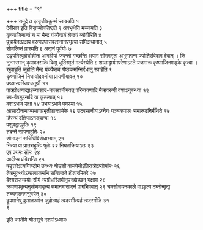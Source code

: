 +++
title = "९"

+++
समुद्रे त इत्यृजीषकुम्भं प्लावयति १  
देवीराप इति विसृज्योपतिष्ठते २
अवभृथेति मज्जयति ३  
कृष्णाजिनान्तं च मा मैन्द्र यंज्यैष्ठ्यं श्रैष्ठ्यं व्यौषीरिति ४  
पुत्रायैनत्प्रदाय
वरुणप्रघासवत्स्नानप्रभृत्या समिदाधानात् ५  
सोमलिप्तं प्रास्यति ६
अदानं पूर्वयोः ७  
उद्वयमित्युन्नेत्रोन्नीता आमहीयां जपन्तो
गच्छन्ति अपाम सोमममृता अभूमागन्म ज्योतिरविदाम देवान् । किं
नूनमस्मान् कृणवदरातिः किमु धूर्तिरमृतं मर्त्यस्येति ८
शालाद्वार्यमपरेणाऽस्ते यजमानः कृष्णाजिनमङ्के
कृत्वा । स्रुवाहुतिं जुहोति मैन्द्र यंज्यैष्ठ्यं
श्रैष्ठ्यम्मग्निर्दधातु स्वाहेति ९  
कृष्णाजिनं
निधायोदयनीया प्रायणीयावत् १०  
पथ्यास्वस्तिश्चतुर्थी
११  
पात्रप्रोक्षणाद्याऽज्यासाद-नात्सवनीयवत् परिव्ययणादि मैत्रावरुणी
वशाऽनूबन्ध्या १२  
स्व-र्ववगूहनादि वा कृतत्वात् १३  
वशाऽभाव उक्षा १४
उभयाऽभावे पयस्या १५  
आसाद्यैनामाज्यभागप्रभृतीडान्तामेके १६
उदवसानीयाऽग्नेयः पञ्चकपालः समारूढनिर्मथिते १७  
हिरण्यं
दक्षिणाऽनड्वान्वा १८  
पशुवद्वाऽहुतिः १९  
तदन्ते सायमाहुतिः २०  
सोमाङ्गं
सन्निधिविरोधाभ्याम् २१  
नित्या वा प्रातराहुतिः श्रुतेः २२
नियतक्रियाऽतः २३  
एष प्रथमः सोमः २४  
आदीप्य
प्रविशन्ति २५  
षडुत्तरेऽत्यग्निष्टोम उक्थ्यः षोडशी
वाजपेयोऽतिरात्रोऽप्तोर्यामः २६  
तेषामुक्थ्योऽच्छावाकमभि
सन्तिष्ठते होतारमितरे २७  
वैश्यराजन्ययोः सोमे न्यग्रोधस्तिभीनुपनह्येच्छन्
भक्षाय २८  
क्रयणप्रभृत्यनुसोममावृत्य समानमासादनं प्रागभिषवात् २९
चमसोन्नयनकाले वाऽहृत्य दघ्नोन्मृद्य तच्चमसममनून्नयेत्
३०  
हूयमानेषु कुशतरुणेन जुहोत्यहं त्वदस्मीत्यहं त्वदस्मीति ३१  
९

इति कातीये श्रौतसूत्रे दशमोऽध्यायः

 

 